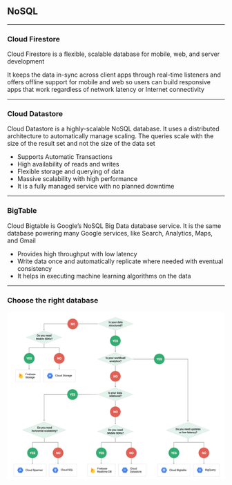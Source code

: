 ## NoSQL

----

### Cloud Firestore

Cloud Firestore is a flexible, scalable database for mobile, web, and server development

It keeps the data in-sync across client apps through real-time listeners and offers offline support for mobile and web so users can build responsive apps that work regardless of network latency or Internet connectivity

----

### Cloud Datastore

Cloud Datastore is a highly-scalable NoSQL database. It uses a distributed architecture to automatically manage scaling. The queries scale with the size of the result set and not the size of the data set

- Supports Automatic Transactions
- High availability of reads and writes
- Flexible storage and querying of data
- Massive scalability with high performance
- It is a fully managed service with no planned downtime

----

### BigTable

Cloud Bigtable is Google’s NoSQL Big Data database service. It is the same database powering many Google services, like Search, Analytics, Maps, and Gmail

- Provides high throughput with low latency
- Write data once and automatically replicate where needed with eventual consistency
- It helps in executing machine learning algorithms on the data

----

### Choose the right database

![Choose data](img/choose-data.png)